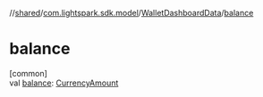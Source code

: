 //[shared](../../../index.md)/[com.lightspark.sdk.model](../index.md)/[WalletDashboardData](index.md)/[balance](balance.md)

# balance

[common]\
val [balance](balance.md): [CurrencyAmount](../-currency-amount/index.md)
